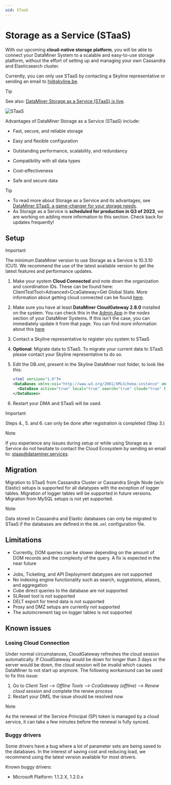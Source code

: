 ```yaml
---
uid: STaaS
---
```


# Storage as a Service (STaaS)

With our upcoming **cloud-native storage platform**, you will be able to connect your DataMiner System to a scalable and easy-to-use storage platform, without the effort of setting up and managing your own Cassandra and Elasticsearch cluster.

Currently, you can only use STaaS by contacting a Skyline representative or sending an email to <hi@skyline.be>.

> [!TIP]
> See also: [DataMiner Storage as a Service (STaaS) is live](https://community.dataminer.services/dataminer-storage-as-a-service-staas-is-live/).

![STaaS](~/user-guide/images/STaaS_Coming_Soon.png)

Advantages of DataMiner Storage as a Service (STaaS) include:

- Fast, secure, and reliable storage

- Easy and flexible configuration

- Outstanding performance, scalability, and redundancy

- Compatibility with all data types

- Cost-effectiveness

- Safe and secure data

> [!TIP]
>
> - To read more about Storage as a Service and its advantages, see [DataMiner STaaS: a game-changer for your storage needs](https://community.dataminer.services/dataminer-staas-a-game-changer-for-your-storage-needs/).
> - As Storage as a Service is **scheduled for production in Q3 of 2023**, we are working on adding more information to this section. Check back for updates frequently!

## Setup

> [!IMPORTANT]
>
> The minimum DataMiner version to use Storage as a Service is 10.3.10 (CU1).
> We recommend the use of the latest available version to get the latest features and performance updates.

  1. Make your system **Cloud Connected** and note down the organization and coordination IDs. These can be found here: ClientTestTool>Advanced>CcaGateway>Get Global State. More information about getting cloud connected can be found [here](https://docs.dataminer.services/user-guide/Cloud_Platform/Connecting_to_cloud/Connecting_your_DataMiner_System_to_the_cloud.html).
  1. Make sure you have at least **DataMiner CloudGateway 2.8.0** installed on the system. You can check this in the [Admin App](https://admin.dataminer.services) in the *nodes* section of your DataMiner Systems. If this isn't the case, you can immediately update it from that page. You can find more information about this [here](https://docs.dataminer.services/user-guide/Cloud_Platform/CloudAdminApp/Managing_cloud-connected_nodes.html)
  1. Contact a Skyline representative to register you system to STaaS 
  1. **Optional**: Migrate data to STaaS. To migrate your current data to STaaS please contact your Skyline representative to do so.
  1. Edit the DB.xml, present in the Skyline DataMiner root folder, to look like this:

      ```xml
      <?xml version="1.0"?>
      <DataBases xmlns:xsi="http://www.w3.org/2001/XMLSchema-instance" xmlns:xsd="http://www.w3.org/2001/XMLSchema" xmlns="http://www.skyline.be/config/db">
        <DataBase active="true" local="true" search="true" cloud="true" type="CloudStorage"/>
      </DataBases>
      ```

  1. Restart your DMA and STaaS will be used.

> [!IMPORTANT]
>
> Steps 4., 5. and 6. can only be done after registration is completed (Step 3.)

> [!NOTE]
>
> If you experience any issues during setup or while using Storage as a Service do not hesitate to contact the Cloud Ecosystem by sending an email to: staas@dataminer.services.

## Migration
Migration to STaaS from Cassandra Cluster or Cassandra Single Node (w/o Elastic) setups is supported for all datatypes with the exception of logger tables. 
Migration of logger tables will be supported in future versions. 
Migration from MySQL setups is not yet supported.

> [!NOTE]
>
> Data stored in Cassandra and Elastic databases can only be migrated to STaaS if the databases are defined in the `DB.xml` configuration file.

## Limitations

- Currently, DOM queries can be slower depending on the amount of DOM records and the complexity of the query. A fix is expected in the near future
- 
- Jobs, Ticketing, and API Deployment datatypes are not supported
- No indexing engine functionality such as search, suggestions, aliases, and aggregation
- Cube direct queries to the database are not supported
- SLReset tool is not supported
- DELT export for trend data is not supported
- Proxy and DMZ setups are currently not supported
- The autoincrement tag on logger tables is not supported

## Known issues

### Losing Cloud Connection

Under normal circumstances, CloudGateway refreshes the cloud session automatically. If CloudGateway would be down for longer than 3 days or the server would be down, the cloud session will be invalid which causes DataMiner to not start up anymore. The following workaround can be used to fix this issue:

  1. Go to *Client Test --> Offline Tools --> CcaGateway (offline) --> Renew cloud session* and complete the renew process
  1. Restart your DMS, the issue should be resolved now

> [!NOTE]
>
> As the renewal of the Service Principal (SP) token is managed by a cloud service, it can take a few minutes before the renewal is fully synced.

### Buggy drivers

Some drivers have a bug where a lot of parameter sets are being saved to the databases. In the interest of saving cost and reducing load, we recommend using the latest version available for most drivers.

Known buggy drivers:

- Microsoft Platform: 1.1.2.X, 1.2.0.x
